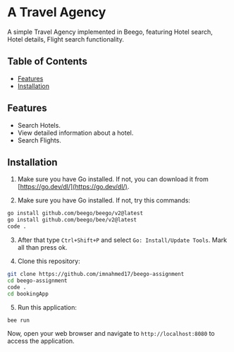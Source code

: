 # A Travel Agency

A simple Travel Agency implemented in Beego, featuring Hotel search, Hotel details, Flight search functionality.

## Table of Contents

- [Features](#features)
- [Installation](#installation)

## Features

- Search Hotels.
- View detailed information about a hotel.
- Search Flights.

## Installation

1. Make sure you have Go installed. If not, you can download it from [https://go.dev/dl/](https://go.dev/dl/).

2. Make sure you have Go installed. If not, try this commands:
```bash
go install github.com/beego/beego/v2@latest
go install github.com/beego/bee/v2@latest
code .
```
3. After that type `Ctrl+Shift+P` and select `Go: Install/Update Tools`. Mark all than press ok.

4. Clone this repository:
```bash
git clone https://github.com/imnahmed17/beego-assignment
cd beego-assignment
code .
cd bookingApp
```
5. Run this application:
```bash
bee run
```
Now, open your web browser and navigate to `http://localhost:8080` to access the application.